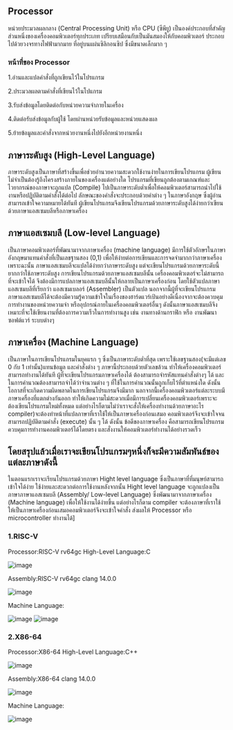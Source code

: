 ## Processor
หน่วยประมวลผลกลาง (Central Processing Unit) หรือ CPU (ซีพียู) เป็นองค์ประกอบที่สำคัญส่วนหนึ่งของเครื่องคอมพิวเตอร์ทุกประเภท เปรียบเสมือนกับเป็นมันสมองให้กับคอมพิวเตอร์ ประกอบไปด้วยวงจรทางไฟฟ้ามากมาย ที่อยู่บนแผ่นซิลิกอนซิป ซึ่งมีขนาดเล็กมาก ๆ
### หน้าที่ของ Processor
 1.อ่านและแปลคำสั่งที่ถูกเขียนไว้ในโปรแกรม

 2.ประมวลผลตามคำสั่งที่เขียนไว้ในโปแกรม
 
 3.รับส่งข้อมูลโดยติดต่อกับหน่วยความจำภายในเครื่อง
 
 4.ติดต่อรับส่งข้อมูลกับผู้ใช้ โดยผ่านหน่วยรับข้อมูลและหน่วยแสดงผล
 
 5.ย้ายข้อมูลและคำสั่งจากหน่วยงานหนึ่งไปยังอีกหน่วยงานหนึ่ง
 
## ภาษาระดับสูง (High-Level Language)
ภาษาระดับสูงเป็นภาษาที่สร้างขึ้นเพื่อช่วยอำนวยความสะดวกใช้งานง่ายในการเขียนโปรแกรม ผู้เขียนไม่จำเป็นต้องรู้ถึงโครงสร้างภายในของเครื่องแต่อย่างใด โปรแกรมที่เขียนถูกต้องตามเกณฑ์และไวยากรณ์ของภาษาจะถูกแปล (Compile) ไปเป็นภาษาระดับต่ำเพื่อให้คอมพิวเตอร์สามารถนำไปใช้งานหรือปฏิบัติตามคำสั่งได้ต่อไป ลักษณะของคำสั่งจะประกอบด้วยคำต่าง ๆ ในภาษาอังกฤษ ซึ่งผู้อ่านสามารถเข้าใจความหมายได้ทันที ผู้เขียนโปรแกรมจึงเขียนโปรแกรมด้วยภาษาระดับสูงได้ง่ายกว่าเขียนด้วยภาษาแอสเซมบลีหรือภาษาเครื่อง 
 
## ภาษาแอสเซมบลี (Low-level Language)
เป็นภาษาคอมพิวเตอร์ที่พัฒนามาจากภาษาเครื่อง (machine language) มีการใช้ตัวอักษรในภาษาอังกฤษมาแทนคำสั่งที่เป็นเลขฐานสอง (0,1) เพื่อให้ง่ายต่อการเขียนและการจดจำมากกว่าภาษาเครื่อง เพราะฉะนั้น ภาษาแอสเซมบลีจะแปลได้ง่ายกว่าภาษาระดับสูง แต่จะเขียนโปรแกรมด้วยภาษาระดับนี้ ยากกว่าใช้ภาษาระดับสูง การเขียนโปรแกรมด้วยภาษาแอสเซมบลีนั้น เครื่องคอมพิวเตอร์จะไม่สามารถที่จะเข้าใจได้ จึงต้องมีการแปลภาษาแอสเซมบลีนั้นให้กลายเป็นภาษาเครื่องก่อน โดยใช้ตัวแปลภาษาแอสเซมบลีที่เรียกว่า แอสเซมเบลอร์ (Assembler) เป็นตัวแปล นอกจากนี้ผู้ที่จะเขียนโปรแกรมภาษาแอสเซมบลีได้จะต้องมีความรู้ความเข้าใจในเรื่องของฮาร์ดแวร์เป้นอย่างดีเนื่องจากจะต้องควบคุมการทำงานของหน่วยความจำ หรืออุปกรณ์ภายในเครื่องคอมพิวเตอร์อื่นๆ ดังนั้นภาษาแอสเซมบลีจึงเหมาะที่จะใช้เขียนงานที่ต้องการความเร็วในการทำงานสูง เช่น งานทางด้านกราฟิก หรือ งานพัฒนาซอฟต์แวร์ ระบบต่างๆ

## ภาษาเครื่อง (Machine Language) 
เป็นภาษาในการเขียนโปรแกรมในยุคแรก ๆ ซึ่งเป็นภาษาระดับต่ำที่สุด เพราะใช้เลขฐานสอง(จะมีแต่เลข 0 กับ 1 เท่านั้น)แทนข้อมูล และคำสั่งต่าง ๆ ภาษานี้ประกอบด้วยตัวเลขล้วน ทำให้เครื่องคอมพิวเตอร์สามารถทำงานได้ทันที ผู้ที่จะเขียนโปรแกรมภาษาเครื่องได้ ต้องสามารถจำรหัสแทนคำสั่งต่างๆ ได้ และในการคำนวณต้องสามารถจำได้ว่าจำนวนต่าง ๆ ที่ใช้ในการคำนวณนั้นถูกเก็บไว้ที่ตำแหน่งใด ดังนั้นโอกาสที่จะเกิดความผิดพลาดในการเขียนโปรแกรมจึงมีมาก นอกจากนี้เครื่องคอมพิวเตอร์แต่ละระบบมีภาษาเครื่องที่แตกต่างกันออก ทำให้เกิดความไม่สะดวกเมื่อมีการเปลี่ยนเครื่องคอมพิวเตอร์เพราะจะต้องเขียนโปรแกรมใหม่ทั้งหมด แต่อย่างไรก็ตามไม่ว่าเราจะสั่งให้เครื่องทำงานด้วยภาษาอะไร compiler)จะต้องทำหน้าที่แปลภาษาที่เราใช้ให้เป็นภาษาเครื่องก่อนเสมอ คอมพิวเตอร์จึงจะเข้าใจจนสามารถปฏิบัติตามคำสั่ง (execute) นั้น ๆ ได้ ดังนั้น ข้อดีของภาษาเครื่อง คือสามารถเขียนโปรแกรมควบคุมการทำงานคอมพิวเตอร์ได้โดยตรง และสั่งงานให้คอมพิวเตอร์ทำงานได้อย่างรวดเร็ว

## โดยสรุปแล้วเมื่อเราจะเขียนโปรแกรมๆหนึ่งก็จะมีความสัมพันธ์ของแต่ละภาษาดังนี้
ในตอนแรกเราจะเรียนโปรแกรมด้วยภาษา Hight level language ซึ่งเป็นภาษาที่ที่มนุษย์สามารถเข้าใจได้ง่าย ใช้ง่ายและสะดวกต่อการใช้งานหลังจากนั้น Hight level language จะถูกแปลงเป็นภาษาภาษาแอสเซมบลี (Assembly/ Low-level Language) ซึ่งพัฒนามาจากภาษาเครื่อง (Machine language) เพื่อให้ใช้งานได้ง่ายขึ้น  แต่อย่างไรก็ตาม compiler จะต้องภาษาที่เราใช้ให้เป็นภาษาเครื่องก่อนเสมอคอมพิวเตอร์จึงจะเข้าใจคำสั่ง ส่งผลให้ Processor หรือ  microcontroller ทำงานได้]

### 1.RISC-V 
Processor:RISC-V rv64gc 
High-Level Language:C

![image](https://user-images.githubusercontent.com/98943509/161440512-4a604d06-b9b6-449d-9dfd-0d10e3cd40fd.png)

Assembly:RISC-V rv64gc clang 14.0.0

![image](https://user-images.githubusercontent.com/98943509/161440592-1d657672-d2da-485d-8889-fb90e90efe46.png)

Machine Language:

![image](https://user-images.githubusercontent.com/98943509/161440623-539ea894-4706-4128-9522-039cbbe08c8c.png)
![image](https://user-images.githubusercontent.com/98943509/161440633-5c7e40e0-db8a-428b-a063-094b1907043f.png)

### 2.X86-64 
Processor:X86-64 
High-Level Language:C++

![image](https://user-images.githubusercontent.com/98943509/161440690-fa9d8122-d2de-4d82-84ba-136534314a66.png)

Assembly:X86-64 clang 14.0.0

![image](https://user-images.githubusercontent.com/98943509/161440719-2a76bfae-7730-43a7-b450-97feff88b1bb.png)

Machine Language:

![image](https://user-images.githubusercontent.com/98943509/161440733-0d7b3876-d9c0-44db-8a5c-b3602602c1c0.png)


 
